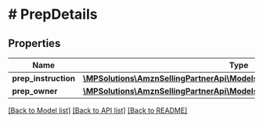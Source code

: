 # # PrepDetails

## Properties

Name | Type | Description | Notes
------------ | ------------- | ------------- | -------------
**prep_instruction** | [**\MPSolutions\AmznSellingPartnerApi\Models\FulfillmentInbound\PrepInstruction**](PrepInstruction.md) |  |
**prep_owner** | [**\MPSolutions\AmznSellingPartnerApi\Models\FulfillmentInbound\PrepOwner**](PrepOwner.md) |  |

[[Back to Model list]](../../README.md#models) [[Back to API list]](../../README.md#endpoints) [[Back to README]](../../README.md)
